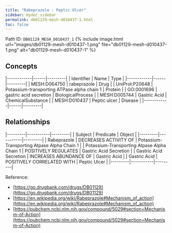 ```yaml
---
title: "Rabeprazole - Peptic Ulcer"
sidebar: mydoc_sidebar
permalink: db01129-mesh-d010437-1.html
toc: false 
---
```



Path ID: `DB01129_MESH_D010437_1`
{% include image.html url="images/db01129-mesh-d010437-1.png" file="db01129-mesh-d010437-1.png" alt="db01129-mesh-d010437-1" %}

## Concepts

|------------|------|---------|
| Identifier | Name | Type    |
|------------|------|---------|
| MESH:D064750 | rabeprazole | Drug |
| UniProt:P20648 | Potassium-transporting ATPase alpha chain 1 | Protein |
| GO:0001696 | gastric acid secretion | BiologicalProcess |
| MESH:D005744 | Gastric Acid | ChemicalSubstance |
| MESH:D010437 | Peptic ulcer | Disease |
|------------|------|---------|

## Relationships

|---------|-----------|---------|
| Subject | Predicate | Object  |
|---------|-----------|---------|
| Rabeprazole | DECREASES ACTIVITY OF | Potassium-Transporting Atpase Alpha Chain 1 |
| Potassium-Transporting Atpase Alpha Chain 1 | POSITIVELY REGULATES | Gastric Acid Secretion |
| Gastric Acid Secretion | INCREASES ABUNDANCE OF | Gastric Acid |
| Gastric Acid | POSITIVELY CORRELATED WITH | Peptic Ulcer |
|---------|-----------|---------|

Reference: 
  - [https://go.drugbank.com/drugs/DB01129](https://go.drugbank.com/drugs/DB01129)
  - [https://en.wikipedia.org/wiki/Rabeprazole#Mechanism_of_action](https://en.wikipedia.org/wiki/Rabeprazole#Mechanism_of_action)
  - [https://pubchem.ncbi.nlm.nih.gov/compound/5029#section=Mechanism-of-Action](https://pubchem.ncbi.nlm.nih.gov/compound/5029#section=Mechanism-of-Action)
